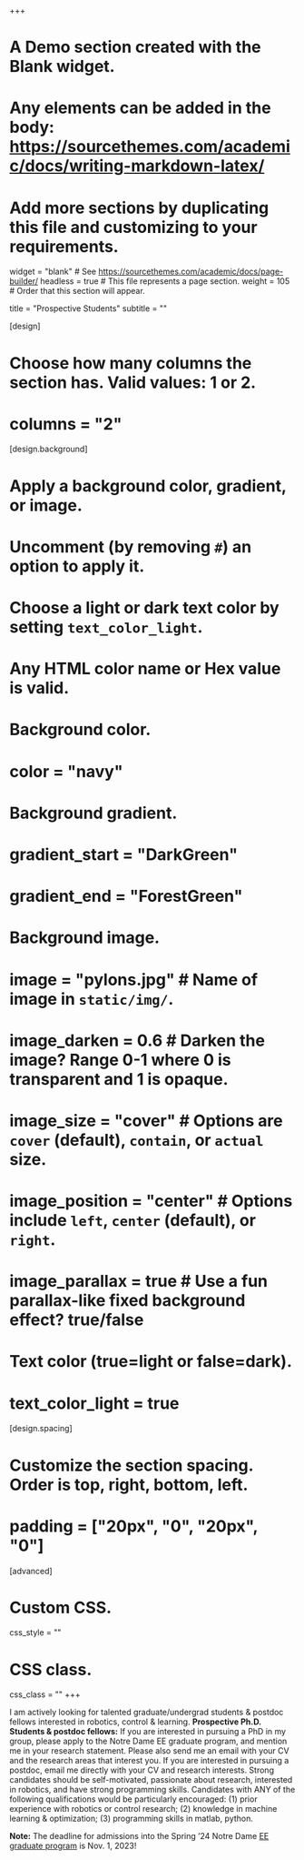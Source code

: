+++
# A Demo section created with the Blank widget.
# Any elements can be added in the body: https://sourcethemes.com/academic/docs/writing-markdown-latex/
# Add more sections by duplicating this file and customizing to your requirements.

widget = "blank"  # See https://sourcethemes.com/academic/docs/page-builder/
headless = true  # This file represents a page section.
weight = 105  # Order that this section will appear.


title = "Prospective Students"
subtitle = ""


[design]
  # Choose how many columns the section has. Valid values: 1 or 2.
  # columns = "2"

[design.background]
  # Apply a background color, gradient, or image.
  #   Uncomment (by removing `#`) an option to apply it.
  #   Choose a light or dark text color by setting `text_color_light`.
  #   Any HTML color name or Hex value is valid.

  # Background color.
  # color = "navy"
  
  # Background gradient.
  # gradient_start = "DarkGreen"
  # gradient_end = "ForestGreen"
  
  # Background image.
  # image = "pylons.jpg"  # Name of image in `static/img/`.
  # image_darken = 0.6  # Darken the image? Range 0-1 where 0 is transparent and 1 is opaque.
  # image_size = "cover"  #  Options are `cover` (default), `contain`, or `actual` size.
  # image_position = "center"  # Options include `left`, `center` (default), or `right`.
  # image_parallax = true  # Use a fun parallax-like fixed background effect? true/false
  
  # Text color (true=light or false=dark).
  # text_color_light = true

[design.spacing]
  # Customize the section spacing. Order is top, right, bottom, left.
  # padding = ["20px", "0", "20px", "0"]

[advanced]
 # Custom CSS. 
 css_style = ""
 
 # CSS class.
 css_class = ""
+++

I am actively looking for talented graduate/undergrad students & postdoc fellows interested in robotics, control & learning.
**Prospective Ph.D. Students & postdoc fellows:** If you are interested in pursuing a PhD in my group, please apply to the Notre Dame EE graduate program, and mention me in your research statement. Please also send me an email with your CV and the research areas that interest you. If you are interested in pursuing a postdoc, email me directly with your CV and research interests. Strong candidates should be self-motivated, passionate about research, interested in robotics, and have strong programming skills. Candidates with ANY of the following qualifications would be particularly encouraged: (1) prior experience with robotics or control research; (2) knowledge in machine learning & optimization; (3) programming skills in matlab, python. 


**Note:** The deadline for admissions into the Spring ’24 Notre Dame [EE graduate program](https://graduateschool.nd.edu/degree-programs/?id=program-78404) is Nov. 1, 2023!
